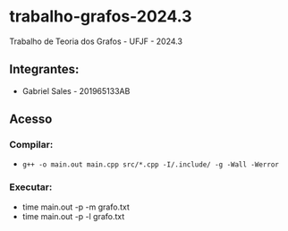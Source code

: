 # trabalho-grafos-2024.3
Trabalho de Teoria dos Grafos - UFJF - 2024.3

## Integrantes:
- Gabriel Sales - 201965133AB

## Acesso
### Compilar:
- `g++ -o main.out main.cpp src/*.cpp -I/.include/ -g -Wall -Werror`
### Executar:
- time main.out -p -m grafo.txt
- time main.out -p -l grafo.txt 
